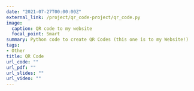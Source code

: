 ```yaml
---
date: "2021-07-27T00:00:00Z"
external_link: /project/qr_code-project/qr_code.py
image:
  caption: QR code to my website
  focal_point: Smart
summary: Python code to create QR Codes (this one is to my Website!)
tags:
- Other
title: QR Code
url_code: ""
url_pdf: ""
url_slides: ""
url_video: ""
---
```

